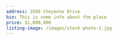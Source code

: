 ```yaml
---
address: 3509 Cheyenne Drive
bio: This is some info about the place
price: $1,000,000
listing-image: /images/stock-photo-1.jpg
---
```

